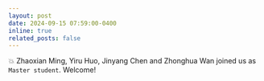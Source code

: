 ```yaml
---
layout: post
date: 2024-09-15 07:59:00-0400 
inline: true
related_posts: false
---
```


 :boom: Zhaoxian Ming, Yiru Huo, Jinyang Chen and Zhonghua Wan joined us as `Master student`. Welcome!         
